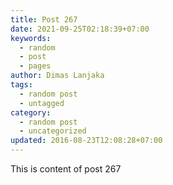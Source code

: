```yaml
---
title: Post 267
date: 2021-09-25T02:18:39+07:00
keywords:
  - random
  - post
  - pages
author: Dimas Lanjaka
tags:
  - random post
  - untagged
category:
  - random post
  - uncategorized
updated: 2016-08-23T12:08:28+07:00
---
```

This is content of post 267